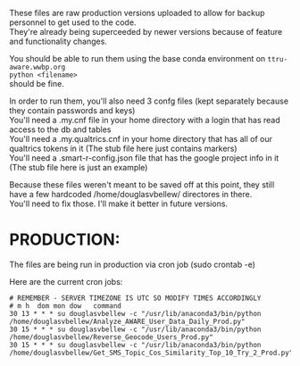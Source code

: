 These files are raw production versions uploaded to allow for backup personnel to get used to the code.  
They're already being superceeded by newer versions because of feature and functionality changes.

You should be able to run them using the base conda environment on `ttru-aware.wwbp.org`  
`python <filename>`   
should be fine.

In order to run them, you'll also need 3 confg files (kept separately because they contain passwords and keys)  
You'll need a .my.cnf file in your home directory with a login that has read access to the db and tables  
You'll need a .my.qualtrics.cnf in your home directory that has all of our qualtrics tokens in it  (The stub file here just contains markers)  
You'll need a .smart-r-config.json file that has the google project info in it (The stub file here is just an example)  

Because these files weren't meant to be saved off at this point, they still have a few hardcoded /home/douglasvbellew/ directores in there.  
You'll need to fix those.  I'll make it better in future versions.  
# PRODUCTION:
The files are being run in production via cron job (sudo crontab -e)

Here are the current cron jobs:
```
# REMEMBER - SERVER TIMEZONE IS UTC SO MODIFY TIMES ACCORDINGLY 
# m h  dom mon dow   command
30 13 * * * su douglasvbellew -c "/usr/lib/anaconda3/bin/python /home/douglasvbellew/Analyze_AWARE_User_Data_Daily_Prod.py"
30 15 * * * su douglasvbellew -c "/usr/lib/anaconda3/bin/python /home/douglasvbellew/Reverse_Geocode_Users_Prod.py"
30 15 * * * su douglasvbellew -c "/usr/lib/anaconda3/bin/python /home/douglasvbellew/Get_SMS_Topic_Cos_Similarity_Top_10_Try_2_Prod.py"
```
